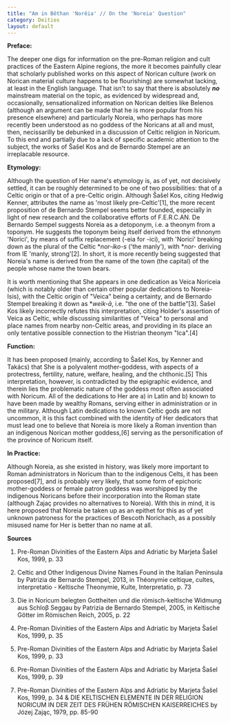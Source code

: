 ```yaml
---
title: "Am in Bêthan 'Norêia' // On the 'Noreia' Question"
category: Deities
layout: default
---
```


**Preface:**

The deeper one digs for information on the pre-Roman religion and cult practices of the Eastern Alpine regions, the more it becomes painfully clear that scholarly published works on _this_ aspect of Norican culture (work on Norican material culture happens to be flourishing) are somewhat lacking, at least in the English language. That isn't to say that there is absolutely **_no_** mainstream material on the topic, as evidenced by widespread and, occasionally, sensationalized information on Norican deities like Belenos (although an argument can be made that he is more popular from his presence elsewhere) and particularly Noreia, who perhaps has more recently been understood as no goddess of the Noricans at all and must, then, necissarilly be debunked in a discussion of Celtic religion in Noricum. To this end and partially due to a lack of specific academic attention to the subject, the works of Šašel Kos and de Bernardo Stempel are an irreplacable resource. 

**Etymology:**

Although the question of Her name's etymology is, as of yet, not decisively settled, it can be roughly determined to be one of two possibilities: that of a Celtic origin or that of a pre-Celtic origin. Although Šašel Kos, citing Hedwig Kenner, attributes the name as 'most likely pre-Celtic'\[1\], the more recent proposition of de Bernardo Stempel seems better founded, especially in light of new research and the collaborative efforts of F.E.R.C.AN. De Bernardo Sempel suggests Noreia as a detoponym, i.e. a theonym from a toponym. He suggests the toponym being itself derived from the ethnonym 'Norici', by means of suffix replacement (-eia for -ici), with 'Norici' breaking down as the plural of the Celtic \**nor-iko-s* ('the manly'), with \**nor-* deriving from IE 'manly, strong'\[2\]. In short, it is more recently being suggested that Noreia's name is derived from the name of the town (the capital) of the people whose name the town bears.

It is worth mentioning that She appears in one dedication as Veica Noriceia (which is notably older than certain other popular dedications to Noreia-Isis), with the Celtic origin of "Veica" being a certainty, and de Bernardo Stempel breaking it down as  \**weik-ā*, i.e. "the one of the battle"\[3\]. Šašel Kos likely incorrectly refutes this interpretation, citing Holder's assertion of Veica as Celtic, while discussing similarities of "Veica" to personal and place names from nearby non-Celtic areas, and providing in its place an only tentative possible connection to the Histrian theonym "Ica".\[4\] 

**Function:** 

It has been proposed (mainly, according to Šašel Kos, by Kenner and Takács) that She is a polyvalent mother-goddess, with aspects of a protectress, fertility, nature, welfare, healing, and the chthonic.\[5\] This interpretation, however, is contradicted by the epigraphic evidence, and therein lies the problematic nature of the goddess most often associated with Noricum. All of the dedications to Her are a) in Latin and b) known to have been made by wealthy Romans, serving either in administration or in the military. Although Latin dedications to known Celtic gods are not uncommon, it is this fact combined with the identity of Her dedicators that must lead one to believe that Noreia is more likely a Roman invention than an indigenous Norican mother goddess,\[6\] serving as the personification of the province of Noricum itself. 

**In Practice:**

Although Noreia, as she existed in history, was likely more important to Roman administrators in Noricum than to the indigenous Celts, it has been proposed\[7\], and  is probably very likely, that some form of epichoric mother-goddess or female patron goddess was worshipped by the indigenous Noricans before their incorporation into the Roman state (although Zajaç provides no alternatives to Noreia). With this in mind, it is here proposed that Noreia be taken up as an epithet for this as of yet unknown patroness for the practices of Bescoth Norichach, as a possibly misused name for Her is better than no name at all.

**Sources**

1. Pre-Roman Divinities of the Eastern Alps and Adriatic by Marjeta Šašel Kos, 1999, p. 33

2. Celtic and Other Indigenous Divine Names Found in the Italian Peninsula by Patrizia de Bernardo Stempel, 2013, in Théonymie celtique, cultes, interpretatio - Keltische Theonymie, Kulte, Interpretatio, p. 73

3. Die in Noricum belegten Gottheiten und die römisch-keltische Widmung aus Schloβ Seggau by Patrizia de Bernardo Stempel, 2005, in Keltische Götter im Römischen Reich, 2005, p. 22

4. Pre-Roman Divinities of the Eastern Alps and Adriatic by Marjeta Šašel Kos, 1999, p. 35

5. Pre-Roman Divinities of the Eastern Alps and Adriatic by Marjeta Šašel Kos, 1999, p. 33

6. Pre-Roman Divinities of the Eastern Alps and Adriatic by Marjeta Šašel Kos, 1999, p. 39

7. Pre-Roman Divinities of the Eastern Alps and Adriatic by Marjeta Šašel Kos, 1999, p. 34 & DIE KELTISCHEN ELEMENTE IN DER RELIGION NORICUM IN DER ZEIT DES FRÜHEN RÖMISCHEN KAISERREICHES by Józej Zając, 1979, pp. 85-90

